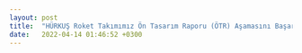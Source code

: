 ```yaml
---
layout: post
title:  "HÜRKUŞ Roket Takımımız Ön Tasarım Raporu (ÖTR) Aşamasını Başarıyla Geçti!"
date:   2022-04-14 01:46:52 +0300
---
```


